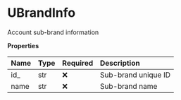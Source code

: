 # UBrandInfo

Account sub-brand information

**Properties**

| Name | Type | Required | Description         |
| :--- | :--- | :------- | :------------------ |
| id\_ | str  | ❌       | Sub-brand unique ID |
| name | str  | ❌       | Sub-brand name      |

<!-- This file was generated by liblab | https://liblab.com/ -->
